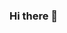 ### Hi there 👋

<!--
**chaitanya1chawla/chaitanya1chawla** is a ✨ _special_ ✨ repository because its `README.md` (this file) appears on your GitHub profile.

Here are some ideas to get you started:

👋 Hi, I’m @chaitanya1chawla
🌱 I’m currently working on robotic learning.
👀 I’m interested in badminton, reading novels, robotics and computer vision.
📫 How to reach me: chaitanya1chawla@gmail.com
-->
